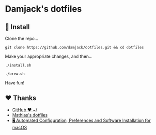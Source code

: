 # Damjack's dotfiles

## :rocket: Install

Clone the repo...

`git clone https://github.com/damjack/dotfiles.git && cd dotfiles`

Make your appropriate changes, and then...

`./install.sh`

`./brew.sh`

Have fun!

## :heart: Thanks

- [GitHub ❤ ~/](https://dotfiles.github.io/)
- [Mathias's dotfiles](https://github.com/mathiasbynens/dotfiles)
- [🖥️ Automated Configuration, Preferences and Software Installation for macOS](https://github.com/atomantic/dotfiles)
